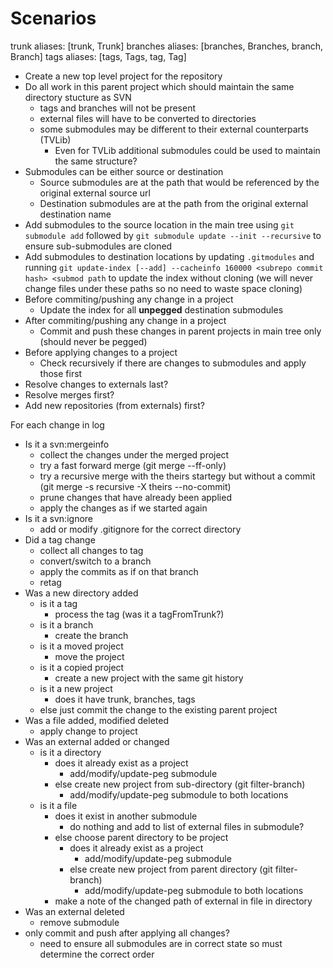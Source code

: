 # Scenarios

trunk aliases: [trunk, Trunk]
branches aliases: [branches, Branches, branch, Branch]
tags aliases: [tags, Tags, tag, Tag]

- Create a new top level project for the repository
- Do all work in this parent project which should maintain the same directory stucture as SVN
  - tags and branches will not be present
  - external files will have to be converted to directories
  - some submodules may be different to their external counterparts (TVLib)
    - Even for TVLib additional submodules could be used to maintain the same structure?
- Submodules can be either source or destination
  - Source submodules are at the path that would be referenced by the original external source url
  - Destination submodules are at the path from the original external destination name
- Add submodules to the source location in the main tree using `git submodule add` followed by `git submodule update --init --recursive` to ensure sub-submodules are cloned
- Add submodules to destination locations by updating `.gitmodules` and running `git update-index [--add] --cacheinfo 160000 <subrepo commit hash> <submod path` to update the index without cloning (we will never change files under these paths so no need to waste space cloning)
- Before commiting/pushing any change in a project
  - Update the index for all **unpegged** destination submodules
- After commiting/pushing any change in a project
  - Commit and push these changes in parent projects in main tree only (should never be pegged)
- Before applying changes to a project
  - Check recursively if there are changes to submodules and apply those first
- Resolve changes to externals last?
- Resolve merges first?
- Add new repositories (from externals) first?

For each change in log
- Is it a svn:mergeinfo
  - collect the changes under the merged project
  - try a fast forward merge (git merge --ff-only)
  - try a recursive merge with the theirs startegy but without a commit (git merge -s recursive -X theirs --no-commit)
  - prune changes that have already been applied
  - apply the changes as if we started again
- Is it a svn:ignore
  - add or modify .gitignore for the correct directory
- Did a tag change
  - collect all changes to tag
  - convert/switch to a branch
  - apply the commits as if on that branch
  - retag
- Was a new directory added
  - is it a tag
    - process the tag (was it a tagFromTrunk?)
  - is it a branch
    - create the branch
  - is it a moved project
    - move the project
  - is it a copied project
    - create a new project with the same git history
  - is it a new project
    - does it have trunk, branches, tags
  - else just commit the change to the existing parent project
- Was a file added, modified deleted
  - apply change to project
- Was an external added or changed
  - is it a directory
    - does it already exist as a project
      - add/modify/update-peg submodule
    - else create new project from sub-directory (git filter-branch)
      - add/modify/update-peg submodule to both locations
  - is it a file
    - does it exist in another submodule
      - do nothing and add to list of external files in submodule?
    - else choose parent directory to be project
      - does it already exist as a project
        - add/modify/update-peg submodule
      - else create new project from parent directory (git filter-branch)
        - add/modify/update-peg submodule to both locations
    - make a note of the changed path of external in file in directory
- Was an external deleted
  - remove submodule
- only commit and push after applying all changes?
  - need to ensure all submodules are in correct state so must determine the correct order

